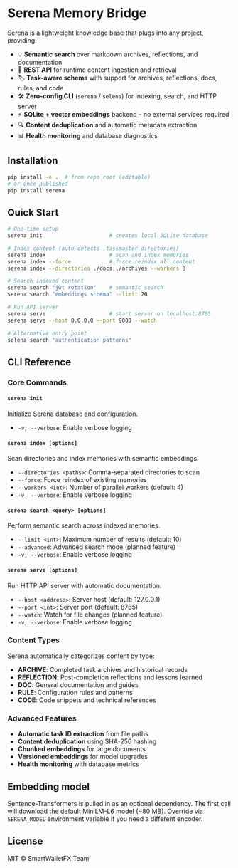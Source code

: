 # Serena Memory Bridge

Serena is a lightweight knowledge base that plugs into any project, providing:

* 💡 **Semantic search** over markdown archives, reflections, and documentation
* 📨 **REST API** for runtime content ingestion and retrieval
* 🏷 **Task-aware schema** with support for archives, reflections, docs, rules, and code
* 🛠 **Zero-config CLI** (`serena` / `selena`) for indexing, search, and HTTP server
* ⚡️ **SQLite + vector embeddings** backend – no external services required
* 🔍 **Content deduplication** and automatic metadata extraction
* 📊 **Health monitoring** and database diagnostics

## Installation

```bash
pip install -e .  # from repo root (editable)
# or once published
pip install serena
```

## Quick Start

```bash
# One-time setup
serena init                     # creates local SQLite database

# Index content (auto-detects .taskmaster directories)
serena index                    # scan and index memories
serena index --force            # force reindex all content
serena index --directories ./docs,./archives --workers 8

# Search indexed content
serena search "jwt rotation"    # semantic search
serena search "embeddings schema" --limit 20

# Run API server
serena serve                    # start server on localhost:8765
serena serve --host 0.0.0.0 --port 9000 --watch

# Alternative entry point
selena search "authentication patterns"
```

## CLI Reference

### Core Commands

#### `serena init`
Initialize Serena database and configuration.
- `-v, --verbose`: Enable verbose logging

#### `serena index [options]`
Scan directories and index memories with semantic embeddings.
- `--directories <paths>`: Comma-separated directories to scan
- `--force`: Force reindex of existing memories  
- `--workers <int>`: Number of parallel workers (default: 4)
- `-v, --verbose`: Enable verbose logging

#### `serena search <query> [options]`
Perform semantic search across indexed memories.
- `--limit <int>`: Maximum number of results (default: 10)
- `--advanced`: Advanced search mode (planned feature)
- `-v, --verbose`: Enable verbose logging

#### `serena serve [options]`
Run HTTP API server with automatic documentation.
- `--host <address>`: Server host (default: 127.0.0.1)
- `--port <int>`: Server port (default: 8765)  
- `--watch`: Watch for file changes (planned feature)
- `-v, --verbose`: Enable verbose logging

### Content Types

Serena automatically categorizes content by type:
- **ARCHIVE**: Completed task archives and historical records
- **REFLECTION**: Post-completion reflections and lessons learned
- **DOC**: General documentation and guides
- **RULE**: Configuration rules and patterns
- **CODE**: Code snippets and technical references

### Advanced Features

- **Automatic task ID extraction** from file paths
- **Content deduplication** using SHA-256 hashing
- **Chunked embeddings** for large documents
- **Versioned embeddings** for model upgrades
- **Health monitoring** with database metrics

## Embedding model
Sentence-Transformers is pulled in as an optional dependency.  The first call will download the default MiniLM-L6 model (~80 MB).  Override via `SERENA_MODEL` environment variable if you need a different encoder.

## License
MIT © SmartWalletFX Team